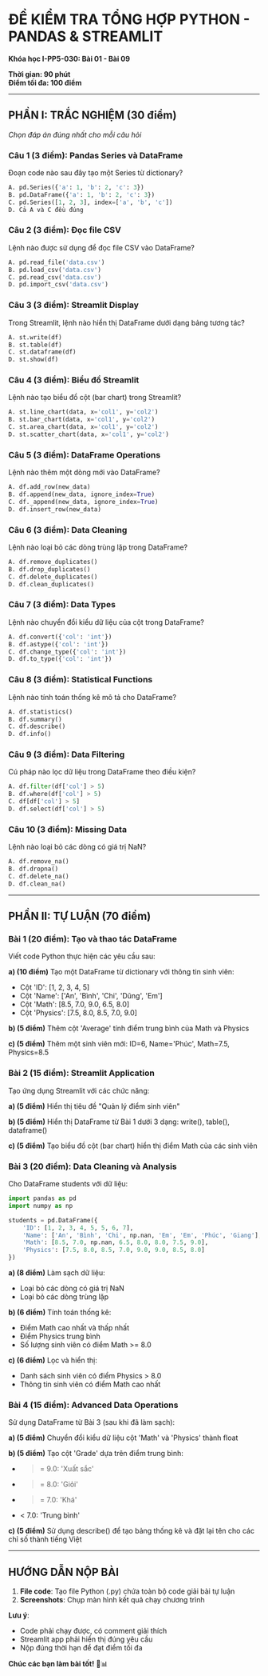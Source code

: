 # ĐỀ KIỂM TRA TỔNG HỢP PYTHON - PANDAS & STREAMLIT
**Khóa học I-PP5-030: Bài 01 - Bài 09**

**Thời gian: 90 phút**  
**Điểm tối đa: 100 điểm**

---

## PHẦN I: TRẮC NGHIỆM (30 điểm)
*Chọn đáp án đúng nhất cho mỗi câu hỏi*

### Câu 1 (3 điểm): Pandas Series và DataFrame
Đoạn code nào sau đây tạo một Series từ dictionary?
```python
A. pd.Series({'a': 1, 'b': 2, 'c': 3})
B. pd.DataFrame({'a': 1, 'b': 2, 'c': 3})
C. pd.Series([1, 2, 3], index=['a', 'b', 'c'])
D. Cả A và C đều đúng
```

### Câu 2 (3 điểm): Đọc file CSV
Lệnh nào được sử dụng để đọc file CSV vào DataFrame?
```python
A. pd.read_file('data.csv')
B. pd.load_csv('data.csv')
C. pd.read_csv('data.csv')
D. pd.import_csv('data.csv')
```

### Câu 3 (3 điểm): Streamlit Display
Trong Streamlit, lệnh nào hiển thị DataFrame dưới dạng bảng tương tác?
```python
A. st.write(df)
B. st.table(df)
C. st.dataframe(df)
D. st.show(df)
```

### Câu 4 (3 điểm): Biểu đồ Streamlit
Lệnh nào tạo biểu đồ cột (bar chart) trong Streamlit?
```python
A. st.line_chart(data, x='col1', y='col2')
B. st.bar_chart(data, x='col1', y='col2')
C. st.area_chart(data, x='col1', y='col2')
D. st.scatter_chart(data, x='col1', y='col2')
```

### Câu 5 (3 điểm): DataFrame Operations
Lệnh nào thêm một dòng mới vào DataFrame?
```python
A. df.add_row(new_data)
B. df.append(new_data, ignore_index=True)
C. df._append(new_data, ignore_index=True)
D. df.insert_row(new_data)
```

### Câu 6 (3 điểm): Data Cleaning
Lệnh nào loại bỏ các dòng trùng lặp trong DataFrame?
```python
A. df.remove_duplicates()
B. df.drop_duplicates()
C. df.delete_duplicates()
D. df.clean_duplicates()
```

### Câu 7 (3 điểm): Data Types
Lệnh nào chuyển đổi kiểu dữ liệu của cột trong DataFrame?
```python
A. df.convert({'col': 'int'})
B. df.astype({'col': 'int'})
C. df.change_type({'col': 'int'})
D. df.to_type({'col': 'int'})
```

### Câu 8 (3 điểm): Statistical Functions
Lệnh nào tính toán thống kê mô tả cho DataFrame?
```python
A. df.statistics()
B. df.summary()
C. df.describe()
D. df.info()
```

### Câu 9 (3 điểm): Data Filtering
Cú pháp nào lọc dữ liệu trong DataFrame theo điều kiện?
```python
A. df.filter(df['col'] > 5)
B. df.where(df['col'] > 5)
C. df[df['col'] > 5]
D. df.select(df['col'] > 5)
```

### Câu 10 (3 điểm): Missing Data
Lệnh nào loại bỏ các dòng có giá trị NaN?
```python
A. df.remove_na()
B. df.dropna()
C. df.delete_na()
D. df.clean_na()
```

---

## PHẦN II: TỰ LUẬN (70 điểm)

### Bài 1 (20 điểm): Tạo và thao tác DataFrame
Viết code Python thực hiện các yêu cầu sau:

**a) (10 điểm)** Tạo một DataFrame từ dictionary với thông tin sinh viên:
- Cột 'ID': [1, 2, 3, 4, 5]
- Cột 'Name': ['An', 'Bình', 'Chi', 'Dũng', 'Em']
- Cột 'Math': [8.5, 7.0, 9.0, 6.5, 8.0]
- Cột 'Physics': [7.5, 8.0, 8.5, 7.0, 9.0]

**b) (5 điểm)** Thêm cột 'Average' tính điểm trung bình của Math và Physics

**c) (5 điểm)** Thêm một sinh viên mới: ID=6, Name='Phúc', Math=7.5, Physics=8.5

### Bài 2 (15 điểm): Streamlit Application
Tạo ứng dụng Streamlit với các chức năng:

**a) (5 điểm)** Hiển thị tiêu đề "Quản lý điểm sinh viên"

**b) (5 điểm)** Hiển thị DataFrame từ Bài 1 dưới 3 dạng: write(), table(), dataframe()

**c) (5 điểm)** Tạo biểu đồ cột (bar chart) hiển thị điểm Math của các sinh viên

### Bài 3 (20 điểm): Data Cleaning và Analysis
Cho DataFrame students với dữ liệu:
```python
import pandas as pd
import numpy as np

students = pd.DataFrame({
    'ID': [1, 2, 3, 4, 5, 5, 6, 7],
    'Name': ['An', 'Bình', 'Chi', np.nan, 'Em', 'Em', 'Phúc', 'Giang'],
    'Math': [8.5, 7.0, np.nan, 6.5, 8.0, 8.0, 7.5, 9.0],
    'Physics': [7.5, 8.0, 8.5, 7.0, 9.0, 9.0, 8.5, 8.0]
})
```

**a) (8 điểm)** Làm sạch dữ liệu:
- Loại bỏ các dòng có giá trị NaN
- Loại bỏ các dòng trùng lặp

**b) (6 điểm)** Tính toán thống kê:
- Điểm Math cao nhất và thấp nhất
- Điểm Physics trung bình
- Số lượng sinh viên có điểm Math >= 8.0

**c) (6 điểm)** Lọc và hiển thị:
- Danh sách sinh viên có điểm Physics > 8.0
- Thông tin sinh viên có điểm Math cao nhất

### Bài 4 (15 điểm): Advanced Data Operations
Sử dụng DataFrame từ Bài 3 (sau khi đã làm sạch):

**a) (5 điểm)** Chuyển đổi kiểu dữ liệu cột 'Math' và 'Physics' thành float

**b) (5 điểm)** Tạo cột 'Grade' dựa trên điểm trung bình:
- >= 9.0: 'Xuất sắc'
- >= 8.0: 'Giỏi'  
- >= 7.0: 'Khá'
- < 7.0: 'Trung bình'

**c) (5 điểm)** Sử dụng describe() để tạo bảng thống kê và đặt lại tên cho các chỉ số thành tiếng Việt

---

## HƯỚNG DẪN NỘP BÀI

1. **File code**: Tạo file Python (.py) chứa toàn bộ code giải bài tự luận
2. **Screenshots**: Chụp màn hình kết quả chạy chương trình

**Lưu ý**: 
- Code phải chạy được, có comment giải thích
- Streamlit app phải hiển thị đúng yêu cầu
- Nộp đúng thời hạn để đạt điểm tối đa

**Chúc các bạn làm bài tốt!** 🚀📊
